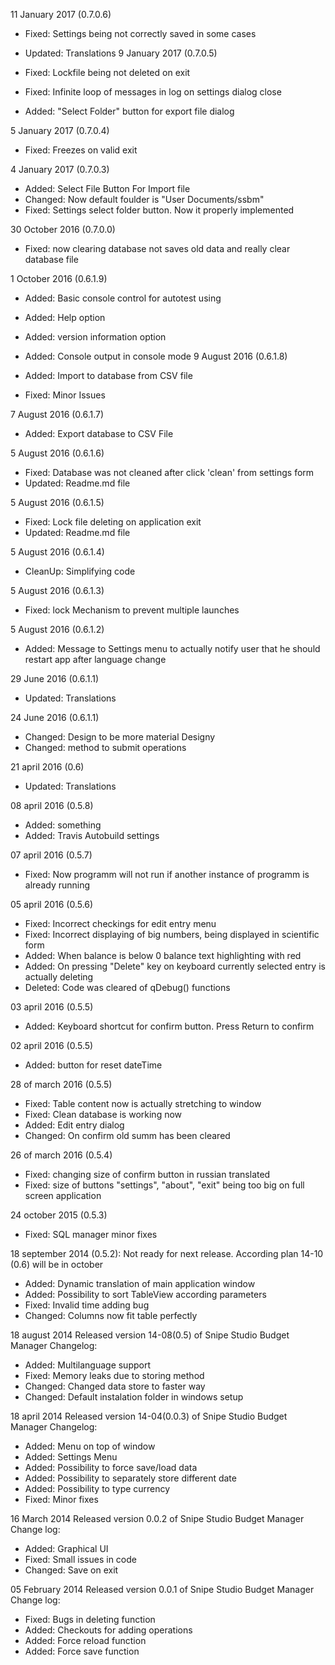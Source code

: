 11 January 2017 (0.7.0.6)

* Fixed: Settings being not correctly saved in some cases
* Updated: Translations
9 January 2017 (0.7.0.5)

* Fixed: Lockfile being not deleted on exit
* Fixed: Infinite loop of messages in log on settings dialog close
* Added: "Select Folder" button for export file dialog

5 January 2017 (0.7.0.4)
* Fixed: Freezes on valid exit

4 January 2017 (0.7.0.3)

* Added: Select File Button For Import file
* Changed: Now default foulder is "User Documents/ssbm"
* Fixed: Settings select folder button. Now it properly implemented

30 October 2016 (0.7.0.0)

* Fixed: now clearing database not saves old data and really clear database file

1 October 2016 (0.6.1.9)

* Added: Basic console control for autotest using
* Added: Help option
* Added: version information option
* Added: Console output in console mode
9 August 2016 (0.6.1.8)

* Added: Import to database from CSV file
* Fixed: Minor Issues

7 August 2016 (0.6.1.7)

* Added: Export database to CSV File

5 August 2016 (0.6.1.6)

* Fixed: Database was not cleaned after click 'clean' from settings form
* Updated: Readme.md file

5 August 2016 (0.6.1.5)

* Fixed: Lock file deleting on application exit
* Updated: Readme.md file

5 August 2016 (0.6.1.4)

* CleanUp: Simplifying code


5 August 2016 (0.6.1.3)

* Fixed: lock Mechanism to prevent multiple launches

5 August 2016 (0.6.1.2)

* Added: Message to Settings menu to actually notify user that he should restart app after language change

29 June 2016 (0.6.1.1)

* Updated: Translations

24 June 2016 (0.6.1.1)

* Changed: Design to be more material Designy
* Changed: method to submit operations


21 april 2016 (0.6)

* Updated: Translations

08 april 2016 (0.5.8)
* Added: something
* Added: Travis Autobuild settings

07 april 2016 (0.5.7)
* Fixed: Now programm will not run if another instance of programm is already running 

05 april 2016 (0.5.6)

* Fixed: Incorrect checkings for edit entry menu
* Fixed: Incorrect displaying of big numbers, being displayed in scientific form
* Added: When balance is below 0 balance text highlighting with red
* Added: On pressing "Delete" key on keyboard currently selected entry is actually deleting
* Deleted: Code was cleared of qDebug() functions

03 april 2016 (0.5.5)

* Added: Keyboard shortcut for confirm button. Press Return to confirm

02 april 2016 (0.5.5)

* Added: button for reset dateTime

28 of march 2016 (0.5.5)

* Fixed: Table content now is actually stretching to window
* Fixed: Clean database is working now
* Added: Edit entry dialog
* Changed: On confirm old summ has been cleared

26 of march 2016 (0.5.4)

* Fixed: changing size of confirm button in russian translated
* Fixed: size of buttons "settings", "about", "exit" being too big on full
screen application

24 october 2015 (0.5.3)

* Fixed:       SQL manager minor fixes

18 september 2014 (0.5.2):
        Not ready for next release. According plan 14-10 (0.6) will be in october
* Added:        Dynamic translation of main application window
* Added:        Possibility to sort TableView according parameters
* Fixed:        Invalid time adding bug
* Changed:      Columns now fit table perfectly

18 august 2014
        Released version 14-08(0.5) of Snipe Studio Budget Manager
        Changelog:
* Added: 	Multilanguage support
* Fixed: 	Memory leaks due to storing method
* Changed: 	Changed data store to faster way
* Changed: 	Default instalation folder in windows setup

18 april 2014
        Released version 14-04(0.0.3) of Snipe Studio Budget Manager
        Changelog:
* Added:        Menu on top of window
* Added:        Settings Menu
* Added:        Possibility to force save/load data
* Added:        Possibility to separately store different date
* Added:        Possibility to type currency
* Fixed:        Minor fixes

16 March 2014
        Released version 0.0.2 of Snipe Studio Budget Manager
        Change log:
* Added:	Graphical UI
* Fixed: 	Small issues in code
* Changed:	Save on exit

05 February 2014
        Released version 0.0.1 of Snipe Studio Budget Manager
        Change log:
* Fixed:	Bugs in deleting function
* Added:	Checkouts for adding operations
* Added:	Force reload function
* Added:	Force save function
